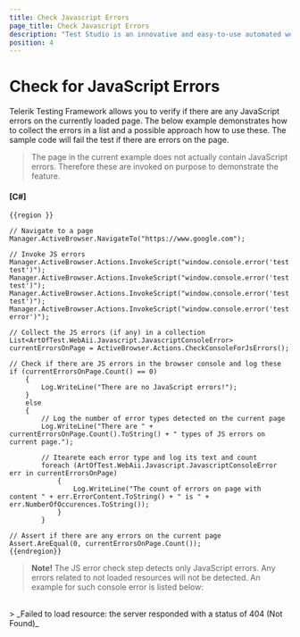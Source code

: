 ```yaml
---
title: Check Javascript Errors
page_title: Check Javascript Errors
description: "Test Studio is an innovative and easy-to-use automated web, WPF and load testing solution. Test Studio tests support essential technologies like ASP.NET AJAX, Silverlight, PHP and MVC. HTML5, Testing framework, functional testing, performance testing, load testing, exploratory testing, manual testing."
position: 4
---
```

# Check for JavaScript Errors #

Telerik Testing Framework allows you to verify if there are any JavaScript errors on the currently loaded page. The below example demonstrates how to collect the errors in a list and a possible approach how to use these. The sample code will fail the test if there are errors on the page.

> The page in the current example does not actually contain JavaScript errors. Therefore these are invoked on purpose to demonstrate the feature.

#### __[C#]__

    {{region }}

    // Navigate to a page
    Manager.ActiveBrowser.NavigateTo("https://www.google.com");
            
    // Invoke JS errors
    Manager.ActiveBrowser.Actions.InvokeScript("window.console.error('test test')"); 
    Manager.ActiveBrowser.Actions.InvokeScript("window.console.error('test test')"); 
    Manager.ActiveBrowser.Actions.InvokeScript("window.console.error('test test')"); 
    Manager.ActiveBrowser.Actions.InvokeScript("window.console.error('test error')"); 
            
    // Collect the JS errors (if any) in a collection          
    List<ArtOfTest.WebAii.Javascript.JavascriptConsoleError> currentErrorsOnPage = ActiveBrowser.Actions.CheckConsoleForJsErrors();
            
    // Check if there are JS errors in the browser console and log these
    if (currentErrorsOnPage.Count() == 0)
        {
            Log.WriteLine("There are no JavaScript errors!"); 
        }
        else
        {
            // Log the number of error types detected on the current page 
            Log.WriteLine("There are " + currentErrorsOnPage.Count().ToString() + " types of JS errors on current page.");
                
            // Itearete each error type and log its text and count
            foreach (ArtOfTest.WebAii.Javascript.JavascriptConsoleError err in currentErrorsOnPage)
                {
                    Log.WriteLine("The count of errors on page with content " + err.ErrorContent.ToString() + " is " + err.NumberOfOccurences.ToString()); 
                }
            }
            
    // Assert if there are any errors on the current page
    Assert.AreEqual(0, currentErrorsOnPage.Count());
    {{endregion}}

> __Note!__ The JS error check step detects only JavaScript errors. Any errors related to not loaded resources will not be detected. An example for such console error is listed below:<br>
<br>
> _Failed to load resource: the server responded with a status of 404 (Not Found)_